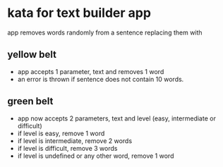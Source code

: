 # kata for text builder app

app removes words randomly from a sentence replacing them with <gap>

## yellow belt
- app accepts 1 parameter, text and removes 1 word
- an error is thrown if sentence does not contain 10 words.

## green belt
- app now accepts 2 parameters, text and level (easy, intermediate or difficult)
- if level is easy, remove 1 word
- if level is intermediate, remove 2 words
- if level is difficult, remove 3 words
- if level is undefined or any other word, remove 1 word
